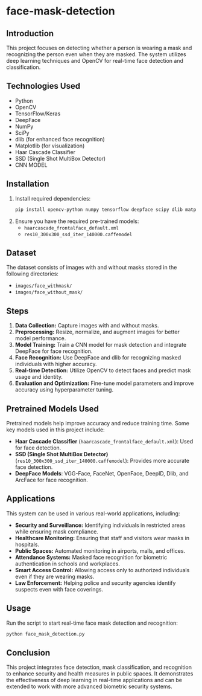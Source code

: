 # face-mask-detection

## Introduction
This project focuses on detecting whether a person is wearing a mask and recognizing the person even when they are masked. The system utilizes deep learning techniques and OpenCV for real-time face detection and classification.

## Technologies Used
- Python
- OpenCV
- TensorFlow/Keras
- DeepFace
- NumPy
- SciPy
- dlib (for enhanced face recognition)
- Matplotlib (for visualization)
- Haar Cascade Classifier
- SSD (Single Shot MultiBox Detector)
- CNN MODEL

## Installation
1. Install required dependencies:
   ```bash
   pip install opencv-python numpy tensorflow deepface scipy dlib matplotlib
   ```
2. Ensure you have the required pre-trained models:
   - `haarcascade_frontalface_default.xml`
   - `res10_300x300_ssd_iter_140000.caffemodel`
   
## Dataset
The dataset consists of images with and without masks stored in the following directories:
- `images/face_withmask/`
- `images/face_without_mask/`

## Steps
1. **Data Collection:** Capture images with and without masks.
2. **Preprocessing:** Resize, normalize, and augment images for better model performance.
3. **Model Training:** Train a CNN model for mask detection and integrate DeepFace for face recognition.
4. **Face Recognition:** Use DeepFace and dlib for recognizing masked individuals with higher accuracy.
5. **Real-time Detection:** Utilize OpenCV to detect faces and predict mask usage and identity.
6. **Evaluation and Optimization:** Fine-tune model parameters and improve accuracy using hyperparameter tuning.

## Pretrained Models Used
Pretrained models help improve accuracy and reduce training time. Some key models used in this project include:
- **Haar Cascade Classifier** (`haarcascade_frontalface_default.xml`): Used for face detection.
- **SSD (Single Shot MultiBox Detector)** (`res10_300x300_ssd_iter_140000.caffemodel`): Provides more accurate face detection.
- **DeepFace Models**: VGG-Face, FaceNet, OpenFace, DeepID, Dlib, and ArcFace for face recognition.

## Applications
This system can be used in various real-world applications, including:
- **Security and Surveillance:** Identifying individuals in restricted areas while ensuring mask compliance.
- **Healthcare Monitoring:** Ensuring that staff and visitors wear masks in hospitals.
- **Public Spaces:** Automated monitoring in airports, malls, and offices.
- **Attendance Systems:** Masked face recognition for biometric authentication in schools and workplaces.
- **Smart Access Control:** Allowing access only to authorized individuals even if they are wearing masks.
- **Law Enforcement:** Helping police and security agencies identify suspects even with face coverings.

## Usage
Run the script to start real-time face mask detection and recognition:
```bash
python face_mask_detection.py
```

## Conclusion
This project integrates face detection, mask classification, and recognition to enhance security and health measures in public spaces. It demonstrates the effectiveness of deep learning in real-time applications and can be extended to work with more advanced biometric security systems.




